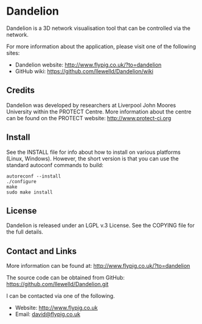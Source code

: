 Dandelion
=========

Dandelion is a 3D network visualisation tool that can be controlled via the network.

For more information about the application, please visit one of the following sites:
* Dandelion website: http://www.flypig.co.uk/?to=dandelion
* GitHub wiki: https://github.com/llewelld/Dandelion/wiki

Credits
-------

Dandelion was developed by researchers at Liverpool John Moores University within the PROTECT Centre.
More information about the centre can be found on the PROTECT website: http://www.protect-ci.org

Install
-------

See the INSTALL file for info about how to install on various platforms (Linux, Windows). 
However, the short version is that you can use the standard autoconf commands to build:

    autoreconf --install
    ./configure
    make
    sudo make install

License
-------

Dandelion is released under an LGPL v.3 License. See the COPYING file for the full details.


Contact and Links
-----------------

More information can be found at: http://www.flypig.co.uk/?to=dandelion

The source code can be obtained from GitHub: https://github.com/llewelld/Dandelion.git

I can be contacted via one of the following.

 * Website: http://www.flypig.co.uk
 * Email: david@flypig.co.uk

